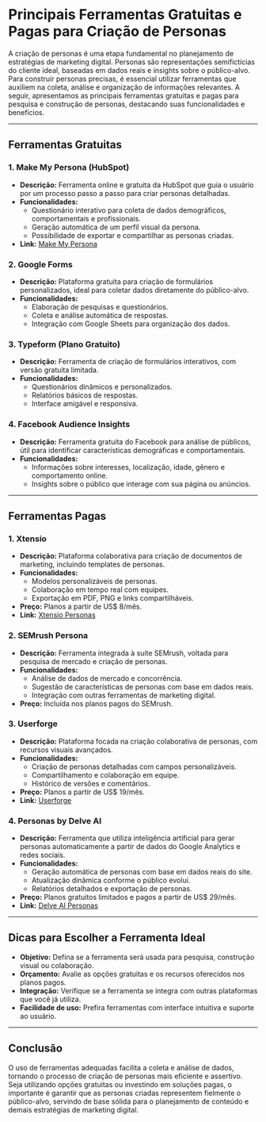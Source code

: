 
# Principais Ferramentas Gratuitas e Pagas para Criação de Personas

A criação de personas é uma etapa fundamental no planejamento de estratégias de marketing digital. Personas são representações semifictícias do cliente ideal, baseadas em dados reais e insights sobre o público-alvo. Para construir personas precisas, é essencial utilizar ferramentas que auxiliem na coleta, análise e organização de informações relevantes. A seguir, apresentamos as principais ferramentas gratuitas e pagas para pesquisa e construção de personas, destacando suas funcionalidades e benefícios.

---

## Ferramentas Gratuitas

### 1. **Make My Persona (HubSpot)**
- **Descrição:** Ferramenta online e gratuita da HubSpot que guia o usuário por um processo passo a passo para criar personas detalhadas.
- **Funcionalidades:**
  - Questionário interativo para coleta de dados demográficos, comportamentais e profissionais.
  - Geração automática de um perfil visual da persona.
  - Possibilidade de exportar e compartilhar as personas criadas.
- **Link:** [Make My Persona](https://www.hubspot.com/make-my-persona)

### 2. **Google Forms**
- **Descrição:** Plataforma gratuita para criação de formulários personalizados, ideal para coletar dados diretamente do público-alvo.
- **Funcionalidades:**
  - Elaboração de pesquisas e questionários.
  - Coleta e análise automática de respostas.
  - Integração com Google Sheets para organização dos dados.

### 3. **Typeform (Plano Gratuito)**
- **Descrição:** Ferramenta de criação de formulários interativos, com versão gratuita limitada.
- **Funcionalidades:**
  - Questionários dinâmicos e personalizados.
  - Relatórios básicos de respostas.
  - Interface amigável e responsiva.

### 4. **Facebook Audience Insights**
- **Descrição:** Ferramenta gratuita do Facebook para análise de públicos, útil para identificar características demográficas e comportamentais.
- **Funcionalidades:**
  - Informações sobre interesses, localização, idade, gênero e comportamento online.
  - Insights sobre o público que interage com sua página ou anúncios.

---

## Ferramentas Pagas

### 1. **Xtensio**
- **Descrição:** Plataforma colaborativa para criação de documentos de marketing, incluindo templates de personas.
- **Funcionalidades:**
  - Modelos personalizáveis de personas.
  - Colaboração em tempo real com equipes.
  - Exportação em PDF, PNG e links compartilháveis.
- **Preço:** Planos a partir de US$ 8/mês.
- **Link:** [Xtensio Personas](https://xtensio.com/user-persona/)

### 2. **SEMrush Persona**
- **Descrição:** Ferramenta integrada à suíte SEMrush, voltada para pesquisa de mercado e criação de personas.
- **Funcionalidades:**
  - Análise de dados de mercado e concorrência.
  - Sugestão de características de personas com base em dados reais.
  - Integração com outras ferramentas de marketing digital.
- **Preço:** Incluída nos planos pagos do SEMrush.

### 3. **Userforge**
- **Descrição:** Plataforma focada na criação colaborativa de personas, com recursos visuais avançados.
- **Funcionalidades:**
  - Criação de personas detalhadas com campos personalizáveis.
  - Compartilhamento e colaboração em equipe.
  - Histórico de versões e comentários.
- **Preço:** Planos a partir de US$ 19/mês.
- **Link:** [Userforge](https://userforge.com/)

### 4. **Personas by Delve AI**
- **Descrição:** Ferramenta que utiliza inteligência artificial para gerar personas automaticamente a partir de dados do Google Analytics e redes sociais.
- **Funcionalidades:**
  - Geração automática de personas com base em dados reais do site.
  - Atualização dinâmica conforme o público evolui.
  - Relatórios detalhados e exportação de personas.
- **Preço:** Planos gratuitos limitados e pagos a partir de US$ 29/mês.
- **Link:** [Delve AI Personas](https://www.delve.ai/)

---

## Dicas para Escolher a Ferramenta Ideal

- **Objetivo:** Defina se a ferramenta será usada para pesquisa, construção visual ou colaboração.
- **Orçamento:** Avalie as opções gratuitas e os recursos oferecidos nos planos pagos.
- **Integração:** Verifique se a ferramenta se integra com outras plataformas que você já utiliza.
- **Facilidade de uso:** Prefira ferramentas com interface intuitiva e suporte ao usuário.

---

## Conclusão

O uso de ferramentas adequadas facilita a coleta e análise de dados, tornando o processo de criação de personas mais eficiente e assertivo. Seja utilizando opções gratuitas ou investindo em soluções pagas, o importante é garantir que as personas criadas representem fielmente o público-alvo, servindo de base sólida para o planejamento de conteúdo e demais estratégias de marketing digital.

```
